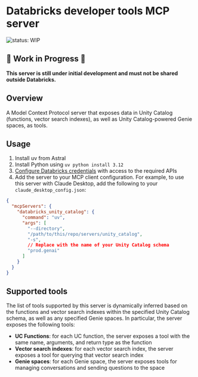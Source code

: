 # Databricks developer tools MCP server
![status: WIP](https://img.shields.io/badge/status-WIP-red?style=flat-square&logo=databricks)

## 🚧 Work in Progress 🚧
**This server is still under initial development and must not be shared outside Databricks.**

## Overview
A Model Context Protocol server that exposes data in Unity Catalog (functions, vector search indexes), as well as Unity Catalog-powered 
Genie spaces, as tools.

## Usage
1. Install uv from Astral
1. Install Python using `uv python install 3.12`
1. [Configure Databricks credentials](https://docs.databricks.com/aws/en/dev-tools/cli/authentication) with access to the required APIs
1. Add the server to your MCP client configuration. For example, to use this server with Claude Desktop, add the following to your `claude_desktop_config.json`:

```json
{
  "mcpServers": {
    "databricks_unity_catalog": {
      "command": "uv",
      "args": [
        "--directory",
        "/path/to/this/repo/servers/unity_catalog",
        "-s",
        // Replace with the name of your Unity Catalog schema
        "prod.genai" 
      ]
    }
  }
}
```

## Supported tools

The list of tools supported by this server is dynamically inferred based on the functions and vector search indexes
within the specified Unity Catalog schema, as well as any specified Genie spaces. In particular, the server exposes
the following tools:

* **UC Functions**: for each UC function, the server exposes a tool with the same name, arguments, and return type as the function
* **Vector search indexes**: for each vector search index, the server exposes a tool for querying that vector search index
* **Genie spaces**: for each Genie space, the server exposes tools for managing conversations and sending questions to the space
